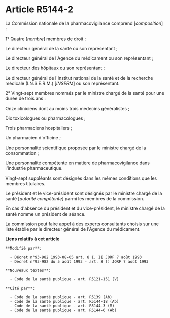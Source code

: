 # Article R5144-2

La Commission nationale de la pharmacovigilance comprend [*composition*] :

1° Quatre [*nombre*] membres de droit :

Le directeur général de la santé ou son représentant ;

Le directeur général de l'Agence du médicament ou son représentant ;

Le directeur des hôpitaux ou son représentant ;

Le directeur général de l'Institut national de la santé et de la recherche médicale (I.N.S.E.R.M.) [*INSERM*] ou son
représentant.

2° Vingt-sept membres nommés par le ministre chargé de la santé pour une durée de trois ans :

Onze cliniciens dont au moins trois médecins généralistes ;

Dix toxicologues ou pharmacologues ;

Trois pharmaciens hospitaliers ;

Un pharmacien d'officine ;

Une personnalité scientifique proposée par le ministre chargé de la consommation ;

Une personnalité compétente en matière de pharmacovigilance dans l'industrie pharmaceutique.

Vingt-sept suppléants sont désignés dans les mêmes conditions que les membres titulaires.

Le président et le vice-président sont désignés par le ministre chargé de la santé [*autorité compétente*] parmi les membres
de la commission.

En cas d'absence du président et du vice-président, le ministre chargé de la santé nomme un président de séance.

La commission peut faire appel à des experts consultants choisis sur une liste établie par le directeur général de l'Agence
du médicament.

**Liens relatifs à cet article**

	**Modifié par**:

	  - Décret n°93-982 1993-08-05 art. 8 I, II JORF 7 août 1993
	  - Décret n°93-982 du 5 août 1993 - art. 8 () JORF 7 août 1993

	**Nouveaux textes**:

	  - Code de la santé publique - art. R5121-151 (V)

	**Cité par**:

	  - Code de la santé publique - art. R5139 (Ab)
	  - Code de la santé publique - art. R5144-18 (Ab)
	  - Code de la santé publique - art. R5144-3 (M)
	  - Code de la santé publique - art. R5144-6 (Ab)
